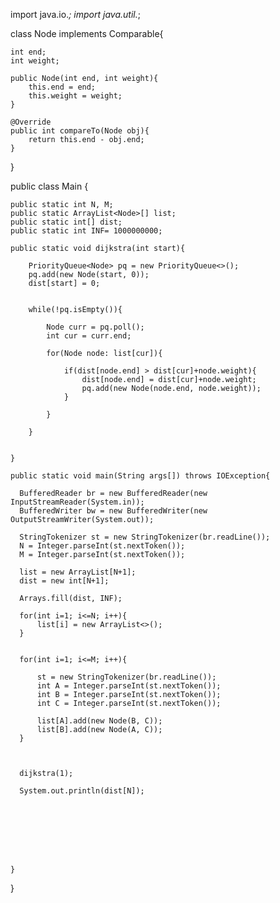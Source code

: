import java.io.*; 
import java.util.*; 


class Node implements Comparable<Node>{
    
    int end;
    int weight;
    
    public Node(int end, int weight){
        this.end = end;
        this.weight = weight;
    }
    
    @Override
    public int compareTo(Node obj){
        return this.end - obj.end; 
    }
    
    
}


public class Main {
    
    public static int N, M;
    public static ArrayList<Node>[] list;
    public static int[] dist; 
    public static int INF= 1000000000; 
    
    public static void dijkstra(int start){
        
        PriorityQueue<Node> pq = new PriorityQueue<>();
        pq.add(new Node(start, 0));
        dist[start] = 0; 
        
        
        while(!pq.isEmpty()){
            
            Node curr = pq.poll();
            int cur = curr.end;
            
            for(Node node: list[cur]){
                
                if(dist[node.end] > dist[cur]+node.weight){
                    dist[node.end] = dist[cur]+node.weight;
                    pq.add(new Node(node.end, node.weight));
                }
                
            }
            
        }
        
        
    }
    
    public static void main(String args[]) throws IOException{
      
      BufferedReader br = new BufferedReader(new InputStreamReader(System.in));
      BufferedWriter bw = new BufferedWriter(new OutputStreamWriter(System.out));
      
      StringTokenizer st = new StringTokenizer(br.readLine());
      N = Integer.parseInt(st.nextToken());
      M = Integer.parseInt(st.nextToken());
      
      list = new ArrayList[N+1];
      dist = new int[N+1];
      
      Arrays.fill(dist, INF);
      
      for(int i=1; i<=N; i++){
          list[i] = new ArrayList<>(); 
      }
      
      
      for(int i=1; i<=M; i++){
          
          st = new StringTokenizer(br.readLine());
          int A = Integer.parseInt(st.nextToken());
          int B = Integer.parseInt(st.nextToken());
          int C = Integer.parseInt(st.nextToken());
          
          list[A].add(new Node(B, C));
          list[B].add(new Node(A, C));
      }
      
      
      
      dijkstra(1);
      
      System.out.println(dist[N]);
      
      
      
      
      
      
      
      
    }
}
